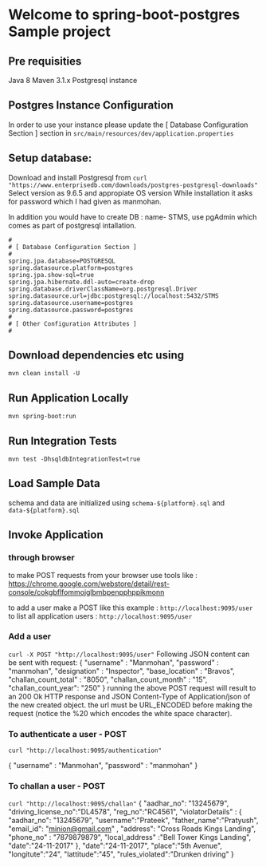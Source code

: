 # Welcome to spring-boot-postgres Sample project

## Pre requisities
Java 8
Maven 3.1.x
Postgresql instance

## Postgres Instance Configuration
In order to use your instance please update the [ Database Configuration Section ] section in ```src/main/resources/dev/application.properties```

## Setup database:
Download and install Postgresql from ```curl "https://www.enterprisedb.com/downloads/postgres-postgresql-downloads"```
Select version as 9.6.5 and appropiate OS version
While installation it asks for password which I had given as manmohan.

In addition you would have to create DB : name- STMS, use pgAdmin which comes as part of postgresql intallation.

```
#
# [ Database Configuration Section ]
#
spring.jpa.database=POSTGRESQL
spring.datasource.platform=postgres
spring.jpa.show-sql=true
spring.jpa.hibernate.ddl-auto=create-drop
spring.database.driverClassName=org.postgresql.Driver
spring.datasource.url=jdbc:postgresql://localhost:5432/STMS
spring.datasource.username=postgres
spring.datasource.password=postgres
#
# [ Other Configuration Attributes ]
#
```
## Download dependencies etc using 
```mvn clean install -U```

## Run Application Locally
```mvn spring-boot:run```

## Run Integration Tests
```mvn test -DhsqldbIntegrationTest=true```

## Load Sample Data
schema and data are initialized using ```schema-${platform}.sql``` and ```data-${platform}.sql```

## Invoke Application

### through browser
to make POST requests from your browser use tools like : https://chrome.google.com/webstore/detail/rest-console/cokgbflfommojglbmbpenpphppikmonn


to add a user make a POST like this example : ```http://localhost:9095/user```
to list all application users : ```http://localhost:9095/user```

### Add a user
```curl -X POST "http://localhost:9095/user"```
Following JSON content can be sent with request:
{
"username" : "Manmohan",
"password" : "manmohan",
"designation" : "Inspector",
"base_location" : "Bravos",
"challan_count_total" : "8050",
"challan_count_month" : "15",
"challan_count_year": "250"
}
running the above POST request will result to an 200 Ok HTTP response and JSON Content-Type of Application/json of the new created object.
the url must be URL_ENCODED before making the request (notice the %20 which encodes the white space character).

### To authenticate a user - POST
```curl "http://localhost:9095/authentication"```
 
{
"username" : "Manmohan",
"password" : "manmohan"
}

### To challan a user - POST 
```curl "http://localhost:9095/challan"```
{
"aadhar_no": "13245679",
"driving_license_no":"DL4578",
"reg_no":"RC4561",
"violatorDetails" : {
	"aadhar_no": "13245679",
	"username":"Prateek",
	"father_name":"Pratyush",
	"email_id": "minion@gmail.com" ,
	"address": "Cross Roads Kings Landing",
	"phone_no" : "7879879879",
	"local_address" :"Bell Tower Kings Landing",
	"date":"24-11-2017"
},
"date":"24-11-2017",
"place":"5th Avenue",
"longitute":"24",
"lattitude":"45",
"rules_violated":"Drunken driving"
}


